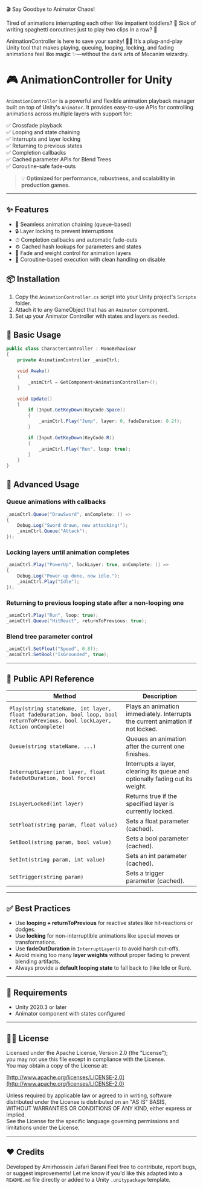 
🎬 Say Goodbye to Animator Chaos!

Tired of animations interrupting each other like impatient toddlers? 😤
Sick of writing spaghetti coroutines just to play two clips in a row? 🍝

AnimationController is here to save your sanity! 🦸‍♂️
It’s a plug-and-play Unity tool that makes playing, queuing, looping, locking, and fading animations feel like magic ✨—without the dark arts of Mecanim wizardry.

# 🎮 AnimationController for Unity

`AnimationController` is a powerful and flexible animation playback manager built on top of Unity's `Animator`. It provides easy-to-use APIs for controlling animations across multiple layers with support for:

✅ Crossfade playback  
✅ Looping and state chaining  
✅ Interrupts and layer locking  
✅ Returning to previous states  
✅ Completion callbacks  
✅ Cached parameter APIs for Blend Trees  
✅ Coroutine-safe fade-outs

> 💡 **Optimized for performance, robustness, and scalability in production games.**

---

## ✨ Features

- 🔁 Seamless animation chaining (queue-based)
- 🔒 Layer locking to prevent interruptions
- ⏱ Completion callbacks and automatic fade-outs
- ⚙️ Cached hash lookups for parameters and states
- 🎯 Fade and weight control for animation layers
- 🧵 Coroutine-based execution with clean handling on disable



## 📦 Installation

1. Copy the `AnimationController.cs` script into your Unity project's `Scripts` folder.
2. Attach it to any GameObject that has an `Animator` component.
3. Set up your Animator Controller with states and layers as needed.



## 🚀 Basic Usage

```csharp
public class CharacterController : MonoBehaviour
{
    private AnimationController _animCtrl;

    void Awake()
    {
        _animCtrl = GetComponent<AnimationController>();
    }

    void Update()
    {
        if (Input.GetKeyDown(KeyCode.Space))
        {
            _animCtrl.Play("Jump", layer: 0, fadeDuration: 0.2f);
        }

        if (Input.GetKeyDown(KeyCode.R))
        {
            _animCtrl.Play("Run", loop: true);
        }
    }
}
````


## 🧠 Advanced Usage

### Queue animations with callbacks

```csharp
_animCtrl.Queue("DrawSword", onComplete: () =>
{
    Debug.Log("Sword drawn, now attacking!");
    _animCtrl.Queue("Attack");
});
```

### Locking layers until animation completes

```csharp
_animCtrl.Play("PowerUp", lockLayer: true, onComplete: () =>
{
    Debug.Log("Power-up done, now idle.");
    _animCtrl.Play("Idle");
});
```

### Returning to previous looping state after a non-looping one

```csharp
_animCtrl.Play("Run", loop: true);
_animCtrl.Queue("HitReact", returnToPrevious: true);
```

### Blend tree parameter control

```csharp
_animCtrl.SetFloat("Speed", 0.8f);
_animCtrl.SetBool("IsGrounded", true);
```

---

## 📘 Public API Reference

| Method                                                                                                                       | Description                                                                     |
| ---------------------------------------------------------------------------------------------------------------------------- | ------------------------------------------------------------------------------- |
| `Play(string stateName, int layer, float fadeDuration, bool loop, bool returnToPrevious, bool lockLayer, Action onComplete)` | Plays an animation immediately. Interrupts the current animation if not locked. |
| `Queue(string stateName, ...)`                                                                                               | Queues an animation after the current one finishes.                             |
| `InterruptLayer(int layer, float fadeOutDuration, bool force)`                                                               | Interrupts a layer, clearing its queue and optionally fading out its weight.    |
| `IsLayerLocked(int layer)`                                                                                                   | Returns true if the specified layer is currently locked.                        |
| `SetFloat(string param, float value)`                                                                                        | Sets a float parameter (cached).                                                |
| `SetBool(string param, bool value)`                                                                                          | Sets a bool parameter (cached).                                                 |
| `SetInt(string param, int value)`                                                                                            | Sets an int parameter (cached).                                                 |
| `SetTrigger(string param)`                                                                                                   | Sets a trigger parameter (cached).                                              |

---

## ✅ Best Practices

* Use **looping + returnToPrevious** for reactive states like hit-reactions or dodges.
* Use **locking** for non-interruptible animations like special moves or transformations.
* Use **fadeOutDuration** in `InterruptLayer()` to avoid harsh cut-offs.
* Avoid mixing too many **layer weights** without proper fading to prevent blending artifacts.
* Always provide a **default looping state** to fall back to (like Idle or Run).

---

## 🔧 Requirements

* Unity 2020.3 or later
* Animator component with states configured

---

## 🧙‍♂️ License

Licensed under the Apache License, Version 2.0 (the "License");  
you may not use this file except in compliance with the License.  
You may obtain a copy of the License at:

[http://www.apache.org/licenses/LICENSE-2.0](http://www.apache.org/licenses/LICENSE-2.0)

Unless required by applicable law or agreed to in writing, software  
distributed under the License is distributed on an "AS IS" BASIS,  
WITHOUT WARRANTIES OR CONDITIONS OF ANY KIND, either express or implied.  
See the License for the specific language governing permissions and  
limitations under the License.

---

## ❤️ Credits

Developed by Amirhossein Jafari Barani
Feel free to contribute, report bugs, or suggest improvements!
Let me know if you'd like this adapted into a `README.md` file directly or added to a Unity `.unitypackage` template.
